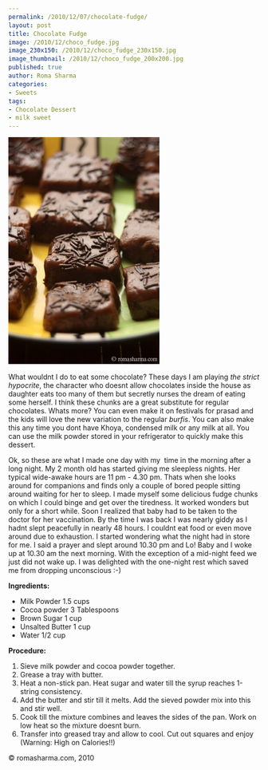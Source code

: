 ```yaml
--- 
permalink: /2010/12/07/chocolate-fudge/
layout: post
title: Chocolate Fudge
image: /2010/12/choco_fudge.jpg
image_230x150: /2010/12/choco_fudge_230x150.jpg
image_thumbnail: /2010/12/choco_fudge_200x200.jpg
published: true
author: Roma Sharma
categories: 
- Sweets
tags:
- Chocolate Dessert
- milk sweet
---
```

<a href="/2010/12/choco_fudge.jpg"><img class="alignnone size-full wp-image-2331" title="choco_fudge" src="/2010/12/choco_fudge.jpg" alt="" width="303" height="455" /></a>

What wouldnt I do to eat some chocolate? These days I am playing <em>the strict hypocrite</em>, the character who doesnt allow chocolates inside the house as daughter eats too many of them but secretly nurses the dream of eating some herself. I think these chunks are a great substitute for regular chocolates. Whats more? You can even make it on festivals for prasad and the kids will love the new variation to the regular <em>burfis</em>. You can also make this any time you dont have Khoya, condensed milk or any milk at all. You can use the milk powder stored in your refrigerator to quickly make this dessert.<!--more-->

Ok, so these are what I made one day with my  time in the morning after a long night. My 2 month old has started giving me sleepless nights. Her typical wide-awake hours are 11 pm - 4.30 pm. Thats when she looks around for companions and finds only a couple of bored people sitting around waiting for her to sleep. I made myself some delicious fudge chunks on which I could binge and get over the tiredness. It worked wonders but only for a short while. Soon I realized that baby had to be taken to the doctor for her vaccination. By the time I was back I was nearly giddy as I hadnt slept peacefully in nearly 48 hours. I couldnt eat food or even move around due to exhaustion. I started wondering what the night had in store for me. I said a prayer and slept around 10.30 pm and Lo! Baby and I woke up at 10.30 am the next morning. With the exception of a mid-night feed we just did not wake up. I was delighted with the one-night rest which saved me from dropping unconscious :-)

<strong>Ingredients:</strong>
<ul>
	<li>Milk Powder 1.5 cups</li>
	<li>Cocoa powder 3 Tablespoons</li>
	<li>Brown Sugar 1 cup</li>
	<li>Unsalted Butter 1 cup</li>
	<li>Water 1/2 cup</li>
</ul>
<strong>Procedure:</strong>
<ol>
	<li>Sieve milk powder and cocoa powder together.</li>
	<li>Grease a tray with butter.</li>
	<li>Heat a non-stick pan. Heat sugar and water till the syrup reaches 1-string consistency.</li>
	<li>Add the butter and stir till it melts. Add the sieved powder mix into this and stir well.</li>
	<li>Cook till the mixture combines and leaves the sides of the pan. Work on low heat so the mixture doesnt burn.</li>
	<li>Transfer into greased tray and allow to cool. Cut out squares and enjoy (Warning: High on Calories!!)</li>
</ol>
© romasharma.com, 2010
